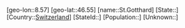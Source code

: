 ﻿---
location: [46.55,8.57]
type: City
tags:
- geo/City


SpocWebEntityId: 34458
isDeleted: false
confidential: public

---
[geo-lon::8.57]
[geo-lat::46.55]
[name::St.Gotthard]
[State::]
[Country::[Switzerland](geo/Continent/Europe/Switzerland.md)]
[StateId::]
[Population::]
[Unknown::]

